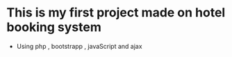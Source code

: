 # This is my first project made on hotel booking system 
- Using php , bootstrapp , javaScript and ajax